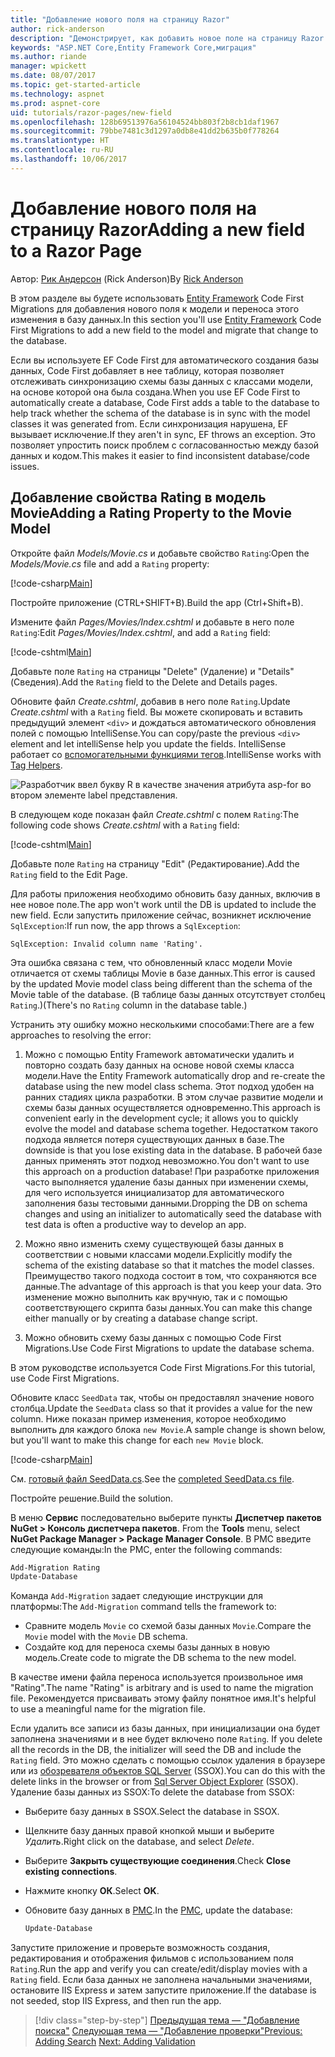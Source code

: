 ```yaml
---
title: "Добавление нового поля на страницу Razor"
author: rick-anderson
description: "Демонстрирует, как добавить новое поле на страницу Razor с помощью Entity Framework Core"
keywords: "ASP.NET Core,Entity Framework Core,миграция"
ms.author: riande
manager: wpickett
ms.date: 08/07/2017
ms.topic: get-started-article
ms.technology: aspnet
ms.prod: aspnet-core
uid: tutorials/razor-pages/new-field
ms.openlocfilehash: 128b69513976a56104524bb803f2b8cb1daf1967
ms.sourcegitcommit: 79bbe7481c3d1297a0db8e41dd2b635b0f778264
ms.translationtype: HT
ms.contentlocale: ru-RU
ms.lasthandoff: 10/06/2017
---
```

# <a name="adding-a-new-field-to-a-razor-page"></a><span data-ttu-id="95a31-104">Добавление нового поля на страницу Razor</span><span class="sxs-lookup"><span data-stu-id="95a31-104">Adding a new field to a Razor Page</span></span>

<span data-ttu-id="95a31-105">Автор: [Рик Андерсон](https://twitter.com/RickAndMSFT) (Rick Anderson)</span><span class="sxs-lookup"><span data-stu-id="95a31-105">By [Rick Anderson](https://twitter.com/RickAndMSFT)</span></span>

<span data-ttu-id="95a31-106">В этом разделе вы будете использовать [Entity Framework](https://docs.microsoft.com/ef/core/get-started/aspnetcore/new-db) Code First Migrations для добавления нового поля к модели и переноса этого изменения в базу данных.</span><span class="sxs-lookup"><span data-stu-id="95a31-106">In this section you'll use [Entity Framework](https://docs.microsoft.com/ef/core/get-started/aspnetcore/new-db) Code First Migrations to add a new field to the model and migrate that change to the database.</span></span>

<span data-ttu-id="95a31-107">Если вы используете EF Code First для автоматического создания базы данных, Code First добавляет в нее таблицу, которая позволяет отслеживать синхронизацию схемы базы данных с классами модели, на основе которой она была создана.</span><span class="sxs-lookup"><span data-stu-id="95a31-107">When you use EF Code First to automatically create a database, Code First adds a table to the database to help track whether the schema of the database is in sync with the model classes it was generated from.</span></span> <span data-ttu-id="95a31-108">Если синхронизация нарушена, EF вызывает исключение.</span><span class="sxs-lookup"><span data-stu-id="95a31-108">If they aren't in sync, EF throws an exception.</span></span> <span data-ttu-id="95a31-109">Это позволяет упростить поиск проблем с согласованностью между базой данных и кодом.</span><span class="sxs-lookup"><span data-stu-id="95a31-109">This makes it easier to find inconsistent database/code issues.</span></span>

## <a name="adding-a-rating-property-to-the-movie-model"></a><span data-ttu-id="95a31-110">Добавление свойства Rating в модель Movie</span><span class="sxs-lookup"><span data-stu-id="95a31-110">Adding a Rating Property to the Movie Model</span></span>

<span data-ttu-id="95a31-111">Откройте файл *Models/Movie.cs* и добавьте свойство `Rating`:</span><span class="sxs-lookup"><span data-stu-id="95a31-111">Open the *Models/Movie.cs* file and add a `Rating` property:</span></span>

[!code-csharp[Main](razor-pages-start/sample/RazorPagesMovie/Models/MovieDateRating.cs?highlight=11&range=7-18)]

<span data-ttu-id="95a31-112">Постройте приложение (CTRL+SHIFT+B).</span><span class="sxs-lookup"><span data-stu-id="95a31-112">Build the app (Ctrl+Shift+B).</span></span>

<span data-ttu-id="95a31-113">Измените файл *Pages/Movies/Index.cshtml* и добавьте в него поле `Rating`:</span><span class="sxs-lookup"><span data-stu-id="95a31-113">Edit *Pages/Movies/Index.cshtml*, and add a `Rating` field:</span></span>

[!code-cshtml[Main](razor-pages-start/sample/RazorPagesMovie/Pages/Movies/Index.cshtml?highlight=40-42,61-63)]

<span data-ttu-id="95a31-114">Добавьте поле `Rating` на страницы "Delete" (Удаление) и "Details" (Сведения).</span><span class="sxs-lookup"><span data-stu-id="95a31-114">Add the `Rating` field to the Delete and Details pages.</span></span>

<span data-ttu-id="95a31-115">Обновите файл *Create.cshtml*, добавив в него поле `Rating`.</span><span class="sxs-lookup"><span data-stu-id="95a31-115">Update *Create.cshtml* with a `Rating` field.</span></span> <span data-ttu-id="95a31-116">Вы можете скопировать и вставить предыдущий элемент `<div>` и дождаться автоматического обновления полей с помощью IntelliSense.</span><span class="sxs-lookup"><span data-stu-id="95a31-116">You can copy/paste the previous `<div>` element and let intelliSense help you update the fields.</span></span> <span data-ttu-id="95a31-117">IntelliSense работает со [вспомогательными функциями тегов](xref:mvc/views/tag-helpers/intro).</span><span class="sxs-lookup"><span data-stu-id="95a31-117">IntelliSense works with [Tag Helpers](xref:mvc/views/tag-helpers/intro).</span></span>

![Разработчик ввел букву R в качестве значения атрибута asp-for во втором элементе label представления.](new-field/_static/cr.png)

<span data-ttu-id="95a31-121">В следующем коде показан файл *Create.cshtml* с полем `Rating`:</span><span class="sxs-lookup"><span data-stu-id="95a31-121">The following code shows *Create.cshtml* with a `Rating` field:</span></span>

[!code-cshtml[Main](razor-pages-start/sample/RazorPagesMovie/Pages/Movies/Create.cshtml?highlight=36-40)]

<span data-ttu-id="95a31-122">Добавьте поле `Rating` на страницу "Edit" (Редактирование).</span><span class="sxs-lookup"><span data-stu-id="95a31-122">Add the `Rating` field to the Edit Page.</span></span>

<span data-ttu-id="95a31-123">Для работы приложения необходимо обновить базу данных, включив в нее новое поле.</span><span class="sxs-lookup"><span data-stu-id="95a31-123">The app won't work until the DB is updated to include the new field.</span></span> <span data-ttu-id="95a31-124">Если запустить приложение сейчас, возникнет исключение `SqlException`:</span><span class="sxs-lookup"><span data-stu-id="95a31-124">If run now, the app throws a `SqlException`:</span></span>

```
SqlException: Invalid column name 'Rating'.
```

<span data-ttu-id="95a31-125">Эта ошибка связана с тем, что обновленный класс модели Movie отличается от схемы таблицы Movie в базе данных.</span><span class="sxs-lookup"><span data-stu-id="95a31-125">This error is caused by the updated Movie model class being different than the schema of the Movie table of the database.</span></span> <span data-ttu-id="95a31-126">(В таблице базы данных отсутствует столбец `Rating`.)</span><span class="sxs-lookup"><span data-stu-id="95a31-126">(There's no `Rating` column in the database table.)</span></span>

<span data-ttu-id="95a31-127">Устранить эту ошибку можно несколькими способами:</span><span class="sxs-lookup"><span data-stu-id="95a31-127">There are a few approaches to resolving the error:</span></span>

1. <span data-ttu-id="95a31-128">Можно с помощью Entity Framework автоматически удалить и повторно создать базу данных на основе новой схемы класса модели.</span><span class="sxs-lookup"><span data-stu-id="95a31-128">Have the Entity Framework automatically drop and re-create the database using  the new model class schema.</span></span> <span data-ttu-id="95a31-129">Этот подход удобен на ранних стадиях цикла разработки. В этом случае развитие модели и схемы базы данных осуществляется одновременно.</span><span class="sxs-lookup"><span data-stu-id="95a31-129">This approach is convenient early in the development cycle; it allows you to quickly evolve the model and database schema together.</span></span> <span data-ttu-id="95a31-130">Недостатком такого подхода является потеря существующих данных в базе.</span><span class="sxs-lookup"><span data-stu-id="95a31-130">The downside is that you lose existing data in the database.</span></span> <span data-ttu-id="95a31-131">В рабочей базе данных применять этот подход невозможно.</span><span class="sxs-lookup"><span data-stu-id="95a31-131">You don't want to use this approach on a production database!</span></span> <span data-ttu-id="95a31-132">При разработке приложения часто выполняется удаление базы данных при изменении схемы, для чего используется инициализатор для автоматического заполнения базы тестовыми данными.</span><span class="sxs-lookup"><span data-stu-id="95a31-132">Dropping the DB on schema changes and using an initializer to automatically seed the database with test data is often a productive way to develop an app.</span></span>

2. <span data-ttu-id="95a31-133">Можно явно изменить схему существующей базы данных в соответствии с новыми классами модели.</span><span class="sxs-lookup"><span data-stu-id="95a31-133">Explicitly modify the schema of the existing database so that it matches the model classes.</span></span> <span data-ttu-id="95a31-134">Преимущество такого подхода состоит в том, что сохраняются все данные.</span><span class="sxs-lookup"><span data-stu-id="95a31-134">The advantage of this approach is that you keep your data.</span></span> <span data-ttu-id="95a31-135">Это изменение можно выполнить как вручную, так и с помощью соответствующего скрипта базы данных.</span><span class="sxs-lookup"><span data-stu-id="95a31-135">You can make this change either manually or by creating a database change script.</span></span>

3. <span data-ttu-id="95a31-136">Можно обновить схему базы данных с помощью Code First Migrations.</span><span class="sxs-lookup"><span data-stu-id="95a31-136">Use Code First Migrations to update the database schema.</span></span>

<span data-ttu-id="95a31-137">В этом руководстве используется Code First Migrations.</span><span class="sxs-lookup"><span data-stu-id="95a31-137">For this tutorial, use Code First Migrations.</span></span>

<span data-ttu-id="95a31-138">Обновите класс `SeedData` так, чтобы он предоставлял значение нового столбца.</span><span class="sxs-lookup"><span data-stu-id="95a31-138">Update the `SeedData` class so that it provides a value for the new column.</span></span> <span data-ttu-id="95a31-139">Ниже показан пример изменения, которое необходимо выполнить для каждого блока `new Movie`.</span><span class="sxs-lookup"><span data-stu-id="95a31-139">A sample change is shown below, but you'll want to make this change for each `new Movie` block.</span></span>

[!code-csharp[Main](razor-pages-start/sample/RazorPagesMovie/Models/SeedDataRating.cs?name=snippet1&highlight=8)]

<span data-ttu-id="95a31-140">См. [готовый файл SeedData.cs](https://github.com/aspnet/Docs/blob/master/aspnetcore/tutorials/razor-pages/razor-pages-start/sample/RazorPagesMovie/Models/SeedDataRating.cs).</span><span class="sxs-lookup"><span data-stu-id="95a31-140">See the [completed SeedData.cs file](https://github.com/aspnet/Docs/blob/master/aspnetcore/tutorials/razor-pages/razor-pages-start/sample/RazorPagesMovie/Models/SeedDataRating.cs).</span></span>

<span data-ttu-id="95a31-141">Постройте решение.</span><span class="sxs-lookup"><span data-stu-id="95a31-141">Build the solution.</span></span>

<span data-ttu-id="95a31-142"><a name="pmc"></a> В меню **Сервис** последовательно выберите пункты **Диспетчер пакетов NuGet > Консоль диспетчера пакетов**.</span><span class="sxs-lookup"><span data-stu-id="95a31-142"><a name="pmc"></a> From the **Tools** menu, select **NuGet Package Manager > Package Manager Console**.</span></span>
<span data-ttu-id="95a31-143">В PMC введите следующие команды:</span><span class="sxs-lookup"><span data-stu-id="95a31-143">In the PMC, enter the following commands:</span></span>

```powershell
Add-Migration Rating
Update-Database
```

<span data-ttu-id="95a31-144">Команда `Add-Migration` задает следующие инструкции для платформы:</span><span class="sxs-lookup"><span data-stu-id="95a31-144">The `Add-Migration` command tells the framework to:</span></span>

* <span data-ttu-id="95a31-145">Сравните модель `Movie` со схемой базы данных `Movie`.</span><span class="sxs-lookup"><span data-stu-id="95a31-145">Compare the `Movie` model with the `Movie` DB schema.</span></span>
* <span data-ttu-id="95a31-146">Создайте код для переноса схемы базы данных в новую модель.</span><span class="sxs-lookup"><span data-stu-id="95a31-146">Create code to migrate the DB schema to the new model.</span></span>

<span data-ttu-id="95a31-147">В качестве имени файла переноса используется произвольное имя "Rating".</span><span class="sxs-lookup"><span data-stu-id="95a31-147">The name "Rating" is arbitrary and is used to name the migration file.</span></span> <span data-ttu-id="95a31-148">Рекомендуется присваивать этому файлу понятное имя.</span><span class="sxs-lookup"><span data-stu-id="95a31-148">It's helpful to use a meaningful name for the migration file.</span></span>

<span data-ttu-id="95a31-149"><a name="ssox"></a> Если удалить все записи из базы данных, при инициализации она будет заполнена значениями и в нее будет включено поле `Rating`.</span><span class="sxs-lookup"><span data-stu-id="95a31-149"><a name="ssox"></a> If you delete all the records in the DB, the initializer will seed the DB and include the `Rating` field.</span></span> <span data-ttu-id="95a31-150">Это можно сделать с помощью ссылок удаления в браузере или из [обозревателя объектов SQL Server](xref:tutorials/razor-pages/sql#ssox) (SSOX).</span><span class="sxs-lookup"><span data-stu-id="95a31-150">You can do this with the delete links in the browser or from [Sql Server Object Explorer](xref:tutorials/razor-pages/sql#ssox) (SSOX).</span></span> <span data-ttu-id="95a31-151">Удаление базы данных из SSOX:</span><span class="sxs-lookup"><span data-stu-id="95a31-151">To delete the database from SSOX:</span></span>

* <span data-ttu-id="95a31-152">Выберите базу данных в SSOX.</span><span class="sxs-lookup"><span data-stu-id="95a31-152">Select the database in SSOX.</span></span>
* <span data-ttu-id="95a31-153">Щелкните базу данных правой кнопкой мыши и выберите *Удалить*.</span><span class="sxs-lookup"><span data-stu-id="95a31-153">Right click on the database, and select *Delete*.</span></span>
* <span data-ttu-id="95a31-154">Выберите **Закрыть существующие соединения**.</span><span class="sxs-lookup"><span data-stu-id="95a31-154">Check **Close existing connections**.</span></span>
* <span data-ttu-id="95a31-155">Нажмите кнопку **ОК**.</span><span class="sxs-lookup"><span data-stu-id="95a31-155">Select **OK**.</span></span>
* <span data-ttu-id="95a31-156">Обновите базу данных в [PMC](xref:tutorials/razor-pages/new-field#pmc).</span><span class="sxs-lookup"><span data-stu-id="95a31-156">In the [PMC](xref:tutorials/razor-pages/new-field#pmc), update the database:</span></span>

  ```powershell
  Update-Database
  ```

<span data-ttu-id="95a31-157">Запустите приложение и проверьте возможность создания, редактирования и отображения фильмов с использованием поля `Rating`.</span><span class="sxs-lookup"><span data-stu-id="95a31-157">Run the app and verify you can create/edit/display movies with a `Rating` field.</span></span> <span data-ttu-id="95a31-158">Если база данных не заполнена начальными значениями, остановите IIS Express и затем запустите приложение.</span><span class="sxs-lookup"><span data-stu-id="95a31-158">If the database is not seeded, stop IIS Express, and then run the app.</span></span>

>[!div class="step-by-step"]
<span data-ttu-id="95a31-159">[Предыдущая тема — "Добавление поиска"](xref:tutorials/razor-pages/search)
[Следующая тема — "Добавление проверки"](xref:tutorials/razor-pages/validation)</span><span class="sxs-lookup"><span data-stu-id="95a31-159">[Previous: Adding Search](xref:tutorials/razor-pages/search)
[Next: Adding Validation](xref:tutorials/razor-pages/validation)</span></span>
